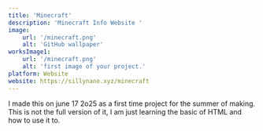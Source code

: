 ```yaml
---
title: 'Minecraft'
description: 'Minecraft Info Website '
image:
    url: '/minecraft.png'
    alt: 'GitHub wallpaper'
worksImage1:
    url: '/minecraft.png'
    alt: 'first image of your project.'
platform: Website
website: https://sillynano.xyz/minecraft
---
```


I made this on june 17 2o25 as a first time project for the summer of making. This is not the full version of it, I am just learning the basic of HTML and how to use it to.
